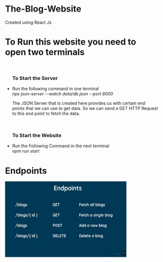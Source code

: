 # The-Blog-Website
Created using React Js

<h1>To Run this website you need to open two terminals</h1>
<br />
<ul>
  <h3>To Start the Server</h3>
  <li>Run the following command in one terminal <br /><em>npx json-server --watch data/db.json --port 8000</em></li>
  <p>The JSON Server that is created here provides us with certain end points that we can use to get data. So we can send a GET HTTP Request to this end point to fetch the data.</p>
  <br />
  <h3>To Start the Website</h3>
  <li>Run the Following Command in the next terminal <br /><em>npm run start</em></li>
</ul>

<h1>Endpoints</h1>
<img width="400" height="250" src = "image.png"/>

